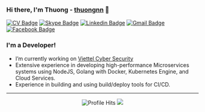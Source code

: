 ### Hi there, I'm Thuong - [thuongnn][website] 👋

[![CV Badge](https://img.shields.io/badge/-Download%20My%20CV-738A94?style=flat-square&logo=adobe-acrobat-reader&logoColor=white&link=https://thuongnn.tech/pdf/Nguyen-Nhu-Thuong.pdf)](https://thuongnn.tech/pdf/Nguyen-Nhu-Thuong.pdf)
[![Skype Badge](https://img.shields.io/badge/-Skype-00AFF0?style=flat-square&logo=Skype&logoColor=white&link=https://join.skype.com/invite/nrivoAfXgTiV)](https://join.skype.com/invite/nrivoAfXgTiV) 
[![Linkedin Badge](https://img.shields.io/badge/-Linkedin-blue?style=flat-square&logo=Linkedin&logoColor=white&link=https://www.linkedin.com/in/thuongnn)](https://linkedin.com/in/thuongnn) 
[![Gmail Badge](https://img.shields.io/badge/-Gmail-Red?style=flat-square&logo=Gmail&logoColor=white&link=mailto:thuongnn6666@gmail.com)](mailto:thuongnn6666@gmail.com)
[![Facebook Badge](https://img.shields.io/badge/-Facebook-4267B2?style=flat-square&logo=Facebook&logoColor=white&link=https://facebook.com/thuongnn97)](https://facebook.com/thuongnn97)

### I'm a Developer!

- I’m currently working on [Viettel Cyber Security](https://viettelcybersecurity.com)
- Extensive experience in developing high-performance Microservices systems using NodeJS, Golang with Docker, Kubernetes Engine, and Cloud Services.
- Experience in building and using build/deploy tools for CI/CD. 

---
<p align="center">
  <img alt="Profile Hits" src="https://github-readme-stats.vercel.app/api?username=thuongnn&show_icons=true&hide_border=true"/>
  <img src="https://github.com/rajput2107/rajput2107/blob/master/Assets/Developer.gif"/>
</p>

[website]: https://thuongnn.tech
